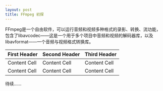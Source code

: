 ```yaml
---
layout: post
title: FFmpeg 初探
---
```

FFmpeg是一个自由软件，可以运行音频和视频多种格式的录影、转换、流功能，包含了libavcodec——这是一个用于多个项目中音频和视频的解码器库，以及libavformat——一个音频与视频格式转换库。  

First Header | Second Header | Third Header
------------ | ------------- | ------------
Content Cell | Content Cell  | Content Cell
Content Cell | Content Cell  | Content Cell

待续......
